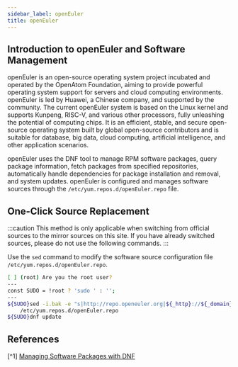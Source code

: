 ```yaml
---
sidebar_label: openEuler
title: openEuler
---
```

## Introduction to openEuler and Software Management

openEuler is an open-source operating system project incubated and operated by the OpenAtom Foundation, aiming to provide powerful operating system support for servers and cloud computing environments. openEuler is led by Huawei, a Chinese company, and supported by the community. The current openEuler system is based on the Linux kernel and supports Kunpeng, RISC-V, and various other processors, fully unleashing the potential of computing chips. It is an efficient, stable, and secure open-source operating system built by global open-source contributors and is suitable for database, big data, cloud computing, artificial intelligence, and other application scenarios.

openEuler uses the DNF tool to manage RPM software packages, query package information, fetch packages from specified repositories, automatically handle dependencies for package installation and removal, and system updates. openEuler is configured and manages software sources through the `/etc/yum.repos.d/openEuler.repo` file.
## One-Click Source Replacement

:::caution
This method is only applicable when switching from official sources to the mirror sources on this site. If you have already switched sources, please do not use the following commands.
:::

Use the `sed` command to modify the software source configuration file `/etc/yum.repos.d/openEuler.repo`.

```bash varcode
[ ] (root) Are you the root user?
---
const SUDO = !root ? 'sudo ' : '';
---
${SUDO}sed -i.bak -e "s|http://repo.openeuler.org|${_http}://${_domain}/openeuler|g" \\
	/etc/yum.repos.d/openEuler.repo
${SUDO}dnf update
```

## References

[^1] [Managing Software Packages with DNF](https://docs.openeuler.org/en/docs/22.03_LTS_SP2/docs/Administration/using-dnf-to-manage-software-packages.html)